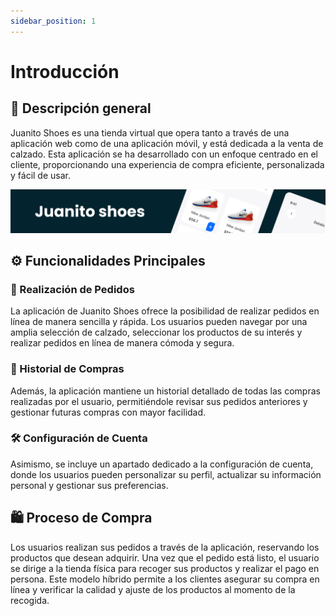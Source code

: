 ```yaml
---
sidebar_position: 1
---
```


# Introducción

## 👋 Descripción general
Juanito Shoes es una tienda virtual que opera tanto a través de una aplicación web como de una aplicación móvil, y está dedicada a la venta de calzado. Esta aplicación se ha desarrollado con un enfoque centrado en el cliente, proporcionando una experiencia de compra eficiente, personalizada y fácil de usar.

![Banner](./img/banner.jpg)

## ⚙️ Funcionalidades Principales

### 🛒 Realización de Pedidos
La aplicación de Juanito Shoes ofrece la posibilidad de realizar pedidos en línea de manera sencilla y rápida. Los usuarios pueden navegar por una amplia selección de calzado, seleccionar los productos de su interés y realizar pedidos en línea de manera cómoda y segura.

### 📜 Historial de Compras
Además, la aplicación mantiene un historial detallado de todas las compras realizadas por el usuario, permitiéndole revisar sus pedidos anteriores y gestionar futuras compras con mayor facilidad.

### 🛠️ Configuración de Cuenta
Asimismo, se incluye un apartado dedicado a la configuración de cuenta, donde los usuarios pueden personalizar su perfil, actualizar su información personal y gestionar sus preferencias.

## 🛍️ Proceso de Compra
 Los usuarios realizan sus pedidos a través de la aplicación, reservando los productos que desean adquirir. Una vez que el pedido está listo, el usuario se dirige a la tienda física para recoger sus productos y realizar el pago en persona. Este modelo híbrido permite a los clientes asegurar su compra en línea y verificar la calidad y ajuste de los productos al momento de la recogida.
